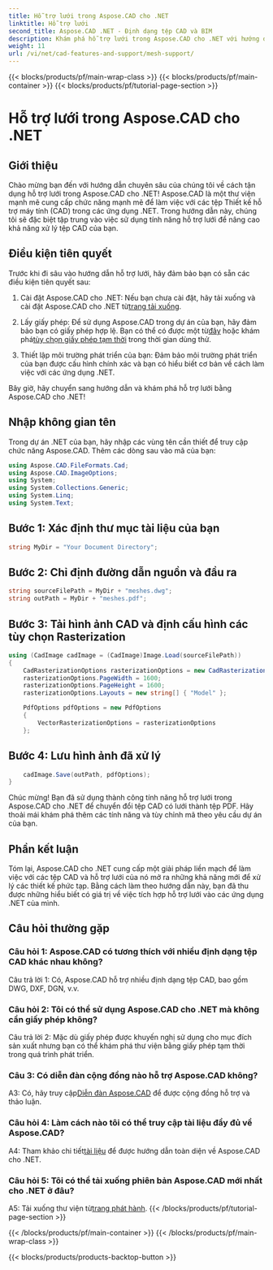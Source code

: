 ```yaml
---
title: Hỗ trợ lưới trong Aspose.CAD cho .NET
linktitle: Hỗ trợ lưới
second_title: Aspose.CAD .NET - Định dạng tệp CAD và BIM
description: Khám phá hỗ trợ lưới trong Aspose.CAD cho .NET với hướng dẫn từng bước của chúng tôi. Chuyển đổi tập tin CAD sang PDF dễ dàng.
weight: 11
url: /vi/net/cad-features-and-support/mesh-support/
---
```


{{< blocks/products/pf/main-wrap-class >}}
{{< blocks/products/pf/main-container >}}
{{< blocks/products/pf/tutorial-page-section >}}

# Hỗ trợ lưới trong Aspose.CAD cho .NET

## Giới thiệu

Chào mừng bạn đến với hướng dẫn chuyên sâu của chúng tôi về cách tận dụng hỗ trợ lưới trong Aspose.CAD cho .NET! Aspose.CAD là một thư viện mạnh mẽ cung cấp chức năng mạnh mẽ để làm việc với các tệp Thiết kế hỗ trợ máy tính (CAD) trong các ứng dụng .NET. Trong hướng dẫn này, chúng tôi sẽ đặc biệt tập trung vào việc sử dụng tính năng hỗ trợ lưới để nâng cao khả năng xử lý tệp CAD của bạn.

## Điều kiện tiên quyết

Trước khi đi sâu vào hướng dẫn hỗ trợ lưới, hãy đảm bảo bạn có sẵn các điều kiện tiên quyết sau:

1.  Cài đặt Aspose.CAD cho .NET: Nếu bạn chưa cài đặt, hãy tải xuống và cài đặt Aspose.CAD cho .NET từ[trang tải xuống](https://releases.aspose.com/cad/net/).

2.  Lấy giấy phép: Để sử dụng Aspose.CAD trong dự án của bạn, hãy đảm bảo bạn có giấy phép hợp lệ. Bạn có thể có được một từ[đây](https://purchase.aspose.com/buy) hoặc khám phá[tùy chọn giấy phép tạm thời](https://purchase.aspose.com/temporary-license/) trong thời gian dùng thử.

3. Thiết lập môi trường phát triển của bạn: Đảm bảo môi trường phát triển của bạn được cấu hình chính xác và bạn có hiểu biết cơ bản về cách làm việc với các ứng dụng .NET.

Bây giờ, hãy chuyển sang hướng dẫn và khám phá hỗ trợ lưới bằng Aspose.CAD cho .NET!

## Nhập không gian tên

Trong dự án .NET của bạn, hãy nhập các vùng tên cần thiết để truy cập chức năng Aspose.CAD. Thêm các dòng sau vào mã của bạn:

```csharp
using Aspose.CAD.FileFormats.Cad;
using Aspose.CAD.ImageOptions;
using System;
using System.Collections.Generic;
using System.Linq;
using System.Text;

```

## Bước 1: Xác định thư mục tài liệu của bạn

```csharp
string MyDir = "Your Document Directory";
```

## Bước 2: Chỉ định đường dẫn nguồn và đầu ra

```csharp
string sourceFilePath = MyDir + "meshes.dwg";
string outPath = MyDir + "meshes.pdf";
```

## Bước 3: Tải hình ảnh CAD và định cấu hình các tùy chọn Rasterization

```csharp
using (CadImage cadImage = (CadImage)Image.Load(sourceFilePath))
{
    CadRasterizationOptions rasterizationOptions = new CadRasterizationOptions();
    rasterizationOptions.PageWidth = 1600;
    rasterizationOptions.PageHeight = 1600;
    rasterizationOptions.Layouts = new string[] { "Model" };

    PdfOptions pdfOptions = new PdfOptions
    {
        VectorRasterizationOptions = rasterizationOptions
    };
```

## Bước 4: Lưu hình ảnh đã xử lý

```csharp
    cadImage.Save(outPath, pdfOptions);
}
```

Chúc mừng! Bạn đã sử dụng thành công tính năng hỗ trợ lưới trong Aspose.CAD cho .NET để chuyển đổi tệp CAD có lưới thành tệp PDF. Hãy thoải mái khám phá thêm các tính năng và tùy chỉnh mã theo yêu cầu dự án của bạn.

## Phần kết luận

Tóm lại, Aspose.CAD cho .NET cung cấp một giải pháp liền mạch để làm việc với các tệp CAD và hỗ trợ lưới của nó mở ra những khả năng mới để xử lý các thiết kế phức tạp. Bằng cách làm theo hướng dẫn này, bạn đã thu được những hiểu biết có giá trị về việc tích hợp hỗ trợ lưới vào các ứng dụng .NET của mình.

## Câu hỏi thường gặp

### Câu hỏi 1: Aspose.CAD có tương thích với nhiều định dạng tệp CAD khác nhau không?

Câu trả lời 1: Có, Aspose.CAD hỗ trợ nhiều định dạng tệp CAD, bao gồm DWG, DXF, DGN, v.v.

### Câu hỏi 2: Tôi có thể sử dụng Aspose.CAD cho .NET mà không cần giấy phép không?

Câu trả lời 2: Mặc dù giấy phép được khuyến nghị sử dụng cho mục đích sản xuất nhưng bạn có thể khám phá thư viện bằng giấy phép tạm thời trong quá trình phát triển.

### Câu 3: Có diễn đàn cộng đồng nào hỗ trợ Aspose.CAD không?

 A3: Có, hãy truy cập[Diễn đàn Aspose.CAD](https://forum.aspose.com/c/cad/19) để được cộng đồng hỗ trợ và thảo luận.

### Câu hỏi 4: Làm cách nào tôi có thể truy cập tài liệu đầy đủ về Aspose.CAD?

 A4: Tham khảo chi tiết[tài liệu](https://reference.aspose.com/cad/net/) để được hướng dẫn toàn diện về Aspose.CAD cho .NET.

### Câu hỏi 5: Tôi có thể tải xuống phiên bản Aspose.CAD mới nhất cho .NET ở đâu?

 A5: Tải xuống thư viện từ[trang phát hành](https://releases.aspose.com/cad/net/).
{{< /blocks/products/pf/tutorial-page-section >}}

{{< /blocks/products/pf/main-container >}}
{{< /blocks/products/pf/main-wrap-class >}}

{{< blocks/products/products-backtop-button >}}
